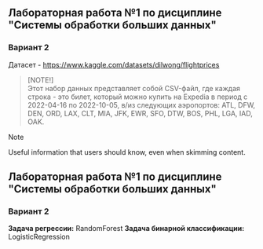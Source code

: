 ## Лабораторная работа №1 по дисциплине "Системы обработки больших данных"
### Вариант 2
Датасет - https://www.kaggle.com/datasets/dilwong/flightprices
> [NOTE!]  
> Этот набор данных представляет собой CSV-файл, где каждая строка - это билет, который можно купить на Expedia в период с 2022-04-16 по 2022-10-05, в/из следующих аэропортов: ATL, DFW, DEN, ORD, LAX, CLT, MIA, JFK, EWR, SFO, DTW, BOS, PHL, LGA, IAD, OAK.

> [!NOTE]
> Useful information that users should know, even when skimming content.

## Лабораторная работа №1 по дисциплине "Системы обработки больших данных"
### Вариант 2
**Задача регрессии:** RandomForest
**Задача бинарной классификации:** LogisticRegression
